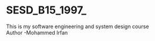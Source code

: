 # SESD_B15_1997_
This is my software engineering and system design course 
<br>
Author -Mohammed Irfan
